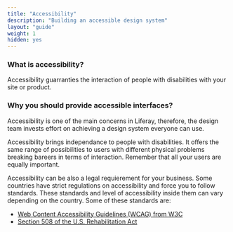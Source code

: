 ```yaml
---
title: "Accessibility"
description: "Building an accessible design system"
layout: "guide"
weight: 1
hidden: yes
---
```


### What is accessibility?

Accessibility guarranties the interaction of people with disabilities with your site or product.

### Why you should provide accessible interfaces?

Accessibility is one of the main concerns in Liferay, therefore, the design team invests effort on achieving a design system everyone can use.

Accessibility brings independance to people with disabilities. It offers the same range of possibilities to users with different physical problems breaking bareers in terms of interaction. Remember that all your users are equally important.

Accessibility can be also a legal requierement for your business. Some countries have strict regulations on accessibility and force you to follow standards. These standards and level of accessibility inside them can vary depending on the country. Some of these standards are:

* [Web Content Accessibility Guidelines (WCAG) from W3C](https://www.w3.org/WAI/intro/wcag)
* [Section 508 of the U.S. Rehabilitation Act](https://www.section508.gov/section-508-of-the-rehabilitation-act)
